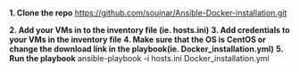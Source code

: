 **1. Clone the repo**
    https://github.com/soujnar/Ansible-Docker-installation.git

**2. Add your VMs in to the inventory file (ie. hosts.ini)**
**3. Add credentials to your VMs in the inventory file**
**4. Make sure that the OS is CentOS or change the download link in the playbook(ie. Docker_installation.yml)**
**5. Run the playbook**
     ansible-playbook -i hosts.ini Docker_installation.yml
     
